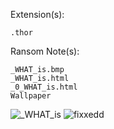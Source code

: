 Extension(s): 
```
.thor
```
Ransom Note(s): 
```
_WHAT_is.bmp
_WHAT_is.html
_0_WHAT_is.html
Wallpaper
```
![_WHAT_is](https://github.com/user-attachments/assets/24828c32-7dad-40cf-95ae-6a3a12fdd0c0)
![fixxedd](https://github.com/user-attachments/assets/21ff9195-a9b5-4699-a080-762084b5602a)
